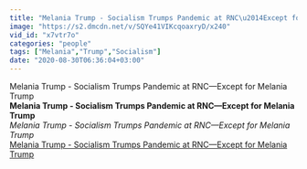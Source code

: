 ```yaml
---
title: "Melania Trump - Socialism Trumps Pandemic at RNC\u2014Except for Melania Trump"
image: "https://s2.dmcdn.net/v/SQYe41VIKcqoaxryD/x240"
vid_id: "x7vtr7o"
categories: "people"
tags: ["Melania","Trump","Socialism"]
date: "2020-08-30T06:36:04+03:00"
---
```

Melania Trump - Socialism Trumps Pandemic at RNC—Except for Melania Trump<br><b>Melania Trump - Socialism Trumps Pandemic at RNC—Except for Melania Trump</b><br> <i>Melania Trump - Socialism Trumps Pandemic at RNC—Except for Melania Trump</i><br> <u>Melania Trump - Socialism Trumps Pandemic at RNC—Except for Melania Trump</u>
